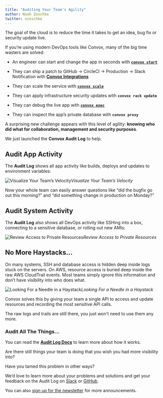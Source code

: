 ```yaml
---
title: "Auditing Your Team's Agility"
author: Noah Zoschke
twitter: nzoschke
---
```


The goal of the cloud is to reduce the time it takes to get an idea, bug fix or security update live.

If you’re using modern DevOps tools like Convox, many of the big time wasters are solved:

* An engineer can start and change the app in seconds with **[`convox start`](https://convox.com/docs/running-locally/)**

* They can ship a patch to GitHub → CircleCI → Production → Slack Notification with **[Convox Integrations](https://convox.com/docs/console/)**

* They can scale the service with **[`convox scale`](https://convox.com/docs/scaling/)**

* They can apply infrastructure security updates with **`convox rack update`**

* They can debug the live app with **[`convox exec`](https://convox.com/docs/debugging/)**

* They can inspect the app’s private database with **`convox proxy`**

A surprising new challenge appears with this level of agility: **knowing who did what for collaboration, management and security purposes**.

We just launched the **Convox Audit Log** to help.

## Audit App Activity

The **Audit Log** shows all app activity like builds, deploys and updates to environment variables:

![Visualize Your Team’s Velocity](https://medium2.global.ssl.fastly.net/max/3220/1*lQBoYkgf2fRhfaDS946_AQ.png)*Visualize Your Team’s Velocity*

Now your whole team can easily answer questions like “did the bugfix go out this morning?” and “did something change in production on Monday?”

## Audit System Activity

The **Audit Log** also shows all DevOps activity like SSHing into a box, connecting to a sensitive database, or rolling out new AMIs:

![Review Access to Private Resources](https://medium2.global.ssl.fastly.net/max/3188/1*SynBcHM6C9tcFZUs4FFIzA.png)*Review Access to Private Resources*

## No More Haystacks...

On many systems, SSH and database access is hidden deep inside logs stuck on the servers. On AWS, resource access is buried deep inside the raw AWS CloudTrail events. Most teams simply ignore this information and don’t have visibility into who does what.

![Looking For a Needle in a Haystack](https://medium2.global.ssl.fastly.net/max/3940/1*jePMK9kE5YDcNY9tTaMZmw.png)*Looking For a Needle in a Haystack*

Convox solves this by giving your team a single API to access and update resources and recording the most sensitive API calls.

The raw logs and trails are still there, you just won't need to use them any more.

### Audit All The Things...

You can read the **[Audit Log Docs](https://convox.com/docs/audit/)** to learn more about how it works.

Are there still things your team is doing that you wish you had more visibility into?

Have you tamed this problem in other ways?

We’d love to learn more about your problems and solutions and get your feedback on the Audit Log on [Slack](http://invite.convox.com/) or [GitHub](https://github.com/convox/rack).

You can also [sign up for the newsletter](https://t.co/r4Tta2jk0w) for more announcements.